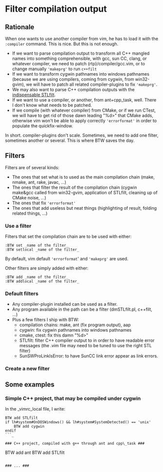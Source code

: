 # Filter compilation output #

## Rationale ##

When one wants to use another compiler from vim, he has to load it with the `:compiler` command. This is nice. But this is not enough.
  * If we want to parse compilation output to transform all C++ mangled names into something comprehensible, with gcc, sun CC, clang, or whatever compiler, we need to patch {rtp}/compiler/gcc.vim, or to change manually `'makeprg'` to run `c++filt`
  * If we want to transform cygwin pathnames into windows pathnames (because we are using compilers, coming from cygwin, from win32-gvim), we will have to patch all related compiler-plugins to fix `'makeprg'`.
  * We may also want to parse C++ compilation outputs with the [indispensable STLfilt](http://www.bdsoft.com/tools/stlfilt.html).
  * If we want to use a compiler, or another, from ant+cpp\_task, well. There I don't know what needs to be patched.
  * If we compile (with whatever compiler) from CMake, or if we run CTest, we will have to get rid of those dawn leading "%d>" that CMake adds, otherwise vim won't be able to apply correctly `'errorformat'` in order to populate the quickfix-window.

In short. compiler-plugins don't scale. Sometimes, we need to add one filter, sometimes another or several. This is where BTW saves the day.

## Filters ##

Filters are of several kinds:
  * The ones that set what is to used as the main compilation chain (make, nmake, ant, rake, javac, ...)
  * The ones that filter the result of the compilation chain (cygwin make&gcc called from win32-gvim, application of STLfilt, cleaning up of CMake noise, ...)
  * The ones that fix `'errorformat'`
  * The ones that add useless but neat things (highlighting of result, folding related things, ...)

### Use a filter ###

Filters that set the compilation chain are to be used with either:
```
:BTW set _name of the filter_
:BTW setlocal _name of the filter_
```

By default, vim default `'errorformat`' and `'makeprg'` are used.

Other filters are simply added with either:
```
:BTW add _name of the filter_
:BTW addlocal _name of the filter_
```

### Default filters ###

  * Any compiler-plugin installed can be used as a filter.
  * Any program available in the path can be a filter (dmSTLfilt.pl, c++filt, ...)
  * Plus a few filters I ship with BTW:
    * compilation chains: make, ant (fix program output), aap
    * cygwin: fix cygwin pathnames into windows pathnames
    * cmake, ctest: fix this damn "%d>"
    * STLfilt: filter C++ compiler output to in order to have readable error messages (the .vim file may need to be tuned to use the right STL filter)
    * SunSWProLinkIsError: to have SunCC link error appear as link errors.

### Create a new filter ###

## Some examples ##

### Simple C++ project, that may be compiled under cygwin ###

In the _vimrc\_local file, I write:
```
BTW add STLfilt
if lh#system#OnDOSWindows() && lh#system#SystemDetected() == 'unix'
    BTW add cygwin
endif
```_

### C++ project, compiled with g++ through ant and cpp\_task ###
```
BTW add ant
BTW add STLfilt
```

### ... ###